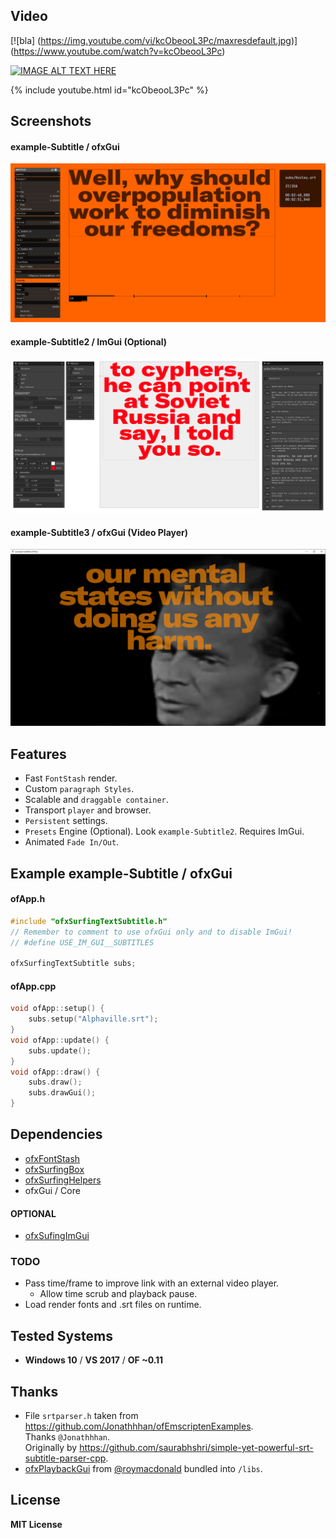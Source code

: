 ## Video
[![bla]
(https://img.youtube.com/vi/kcObeooL3Pc/maxresdefault.jpg)]
(https://www.youtube.com/watch?v=kcObeooL3Pc)

[![IMAGE ALT TEXT HERE](https://img.youtube.com/vi/kcObeooL3Pc/0.jpg)](https://www.youtube.com/watch?v=kcObeooL3Pc)


{% include youtube.html id="kcObeooL3Pc" %}

## Screenshots
#### example-Subtitle / ofxGui 
![Screenshot](example-Subtitle/Capture.PNG)
#### example-Subtitle2 / ImGui (Optional) 
![Screenshot](example-Subtitle2/Capture.PNG)
#### example-Subtitle3 / ofxGui (Video Player) 
![Screenshot](example-Subtitle3/Capture.PNG)

## Features
- Fast `FontStash` render.
- Custom `paragraph Styles`.
- Scalable and `draggable container`.
- Transport `player` and browser.
- `Persistent` settings.
- `Presets` Engine (Optional). Look `example-Subtitle2`. Requires ImGui.
- Animated `Fade In/Out`.

## Example example-Subtitle / ofxGui
#### ofApp.h
```.cpp
#include "ofxSurfingTextSubtitle.h"
// Remember to comment to use ofxGui only and to disable ImGui!
// #define USE_IM_GUI__SUBTITLES

ofxSurfingTextSubtitle subs;
```
#### ofApp.cpp
```.cpp
void ofApp::setup() {
	subs.setup("Alphaville.srt");
}
void ofApp::update() {
	subs.update();
}
void ofApp::draw() {
	subs.draw();
	subs.drawGui();
}
```

## Dependencies
- [ofxFontStash](https://github.com/armadillu/ofxFontStash)
- [ofxSurfingBox](https://github.com/moebiussurfing/ofxSurfingBox)
- [ofxSurfingHelpers](https://github.com/moebiussurfing/ofxSurfingHelpers)
- ofxGui / Core

#### OPTIONAL
- [ofxSufingImGui](https://github.com/moebiussurfing/ofxSurfingImGui)

### TODO
- Pass time/frame to improve link with an external video player. 
	- Allow time scrub and playback pause.
- Load render fonts and .srt files on runtime.

## Tested Systems
* **Windows 10** / **VS 2017** / **OF ~0.11**

## Thanks
* File `srtparser.h` taken from https://github.com/Jonathhhan/ofEmscriptenExamples.  
Thanks `@Jonathhhan`.  
Originally by https://github.com/saurabhshri/simple-yet-powerful-srt-subtitle-parser-cpp.  
* [ofxPlaybackGui](https://github.com/roymacdonald/ofxPlaybackGui) from [@roymacdonald](https://github.com/roymacdonald) bundled into `/libs`. 

## License
**MIT License**